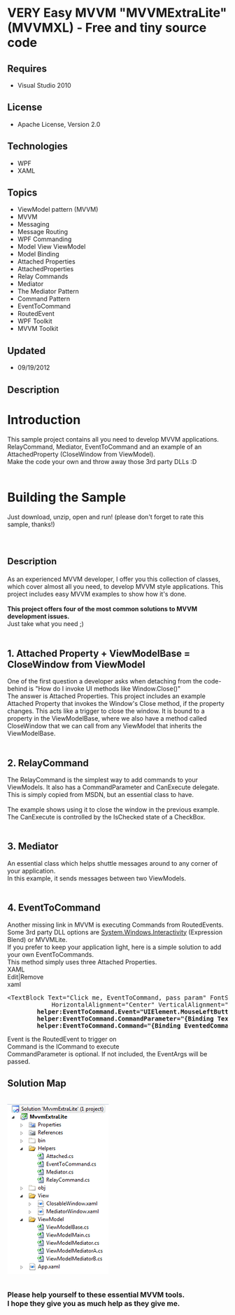 # VERY Easy MVVM "MVVMExtraLite" (MVVMXL) - Free and tiny source code
## Requires
- Visual Studio 2010
## License
- Apache License, Version 2.0
## Technologies
- WPF
- XAML
## Topics
- ViewModel pattern (MVVM)
- MVVM
- Messaging
- Message Routing
- WPF Commanding
- Model View ViewModel
- Model Binding
- Attached Properties
- AttachedProperties
- Relay Commands
- Mediator
- The Mediator Pattern
- Command Pattern
- EventToCommand
- RoutedEvent
- WPF Toolkit
- MVVM Toolkit
## Updated
- 09/19/2012
## Description

<h1>Introduction</h1>
<div>This sample project contains all you need to develop MVVM applications. RelayCommand, Mediator, EventToCommand and an example of an AttachedProperty (CloseWindow from ViewModel).</div>
<div></div>
<div>Make the code your own and throw away&nbsp;those 3rd party DLLs :D</div>
<div>&nbsp;</div>
<h1><span>Building the Sample</span></h1>
<div>Just download, unzip, open and run! (please don't forget to rate this sample, thanks!)</div>
<div>&nbsp;</div>
<h1><span style="font-size:20px">Description</span></h1>
<div>As an experienced MVVM developer, I offer you this collection of classes, which cover almost all you need, to develop MVVM style applications. This project includes&nbsp;easy MVVM examples to show how it's done.</div>
<div>&nbsp;</div>
<div><strong>This project offers four of the most common solutions to MVVM development issues.
</strong></div>
<div>Just take what you need ;)</div>
<div>&nbsp;</div>
<h2><strong>1. Attached Property&nbsp;&#43; ViewModelBase = CloseWindow from ViewModel</strong></h2>
<div>One of the first question a developer asks when detaching from the code-behind is &quot;How do&nbsp;I invoke UI methods like Window.Close()&quot;</div>
<div></div>
<div>The answer is Attached Properties. This project includes an example Attached Property that invokes the Window's Close method, if the property changes. This acts like a trigger to close the window. It is bound to a property in the ViewModelBase, where we
 also have a method called CloseWindow that we can call from any ViewModel that inherits the ViewModelBase.</div>
<div>&nbsp;</div>
<h2><strong>2. RelayCommand</strong></h2>
<div>The RelayCommand is the simplest way to add commands to your ViewModels. It also has a CommandParameter and CanExecute delegate. This is simply copied from MSDN, but an essential class to have.</div>
<div>&nbsp;</div>
<div>The example shows using it to close the window in the previous example. The CanExecute is controlled by the IsChecked state of a CheckBox.</div>
<div>&nbsp;</div>
<h2><strong>3. Mediator</strong></h2>
<div>An essential class which helps shuttle messages around to any corner of your application.</div>
<div></div>
<div>In this example, it sends messages between two ViewModels.</div>
<div>&nbsp;</div>
<h2><strong>4. EventToCommand</strong></h2>
<div>Another missing link in MVVM is executing Commands from RoutedEvents.&nbsp;</div>
<div></div>
<div>Some 3rd party&nbsp;DLL options are <a class="libraryLink" href="http://msdn.microsoft.com/en-US/library/System.Windows.Interactivity.aspx" target="_blank" title="Auto generated link to System.Windows.Interactivity">System.Windows.Interactivity</a> (Expression Blend) or MVVMLite.</div>
<div></div>
<div>If you prefer to keep your application light, here is a simple solution to add your own EventToCommands.</div>
<div></div>
<div>This method simply uses three Attached Properties.</div>
<div>
<div class="endscriptcode"></div>
<div class="endscriptcode">
<div class="scriptcode">
<div class="pluginEditHolder" pluginCommand="mceScriptCode">
<div class="title"><span>XAML</span></div>
<div class="pluginLinkHolder"><span class="pluginEditHolderLink">Edit</span>|<span class="pluginRemoveHolderLink">Remove</span></div>
<span class="hidden">xaml</span>

<div class="preview">
<pre class="js">&lt;TextBlock&nbsp;Text=<span class="js__string">&quot;Click&nbsp;me,&nbsp;EventToCommand,&nbsp;pass&nbsp;param&quot;</span>&nbsp;FontSize=<span class="js__string">&quot;16&quot;</span>&nbsp;FontWeight=<span class="js__string">&quot;Bold&quot;</span>&nbsp;TextWrapping=<span class="js__string">&quot;Wrap&quot;</span>&nbsp;Width=<span class="js__string">&quot;150&quot;</span>&nbsp;
&nbsp;&nbsp;&nbsp;&nbsp;&nbsp;&nbsp;&nbsp;&nbsp;&nbsp;&nbsp;&nbsp;&nbsp;HorizontalAlignment=<span class="js__string">&quot;Center&quot;</span>&nbsp;VerticalAlignment=<span class="js__string">&quot;Center&quot;</span>&nbsp;Cursor=<span class="js__string">&quot;Hand&quot;</span>&nbsp;Background=<span class="js__string">&quot;AliceBlue&quot;</span>&nbsp;
&nbsp;&nbsp;&nbsp;&nbsp;&nbsp;&nbsp;&nbsp;&nbsp;<strong>helper:EventToCommand.Event=<span class="js__string">&quot;UIElement.MouseLeftButtonDown&quot;</span>&nbsp;
&nbsp;&nbsp;&nbsp;&nbsp;&nbsp;&nbsp;&nbsp;&nbsp;helper:EventToCommand.CommandParameter=<span class="js__string">&quot;{Binding&nbsp;Text,&nbsp;ElementName=textboxB}&quot;</span>&nbsp;
&nbsp;&nbsp;&nbsp;&nbsp;&nbsp;&nbsp;&nbsp;&nbsp;helper:EventToCommand.Command=<span class="js__string">&quot;{Binding&nbsp;EventedCommand1}&quot;</span>&nbsp;/&gt;</strong></pre>
</div>
</div>
</div>
<div class="endscriptcode">Event is the RoutedEvent to trigger on</div>
<div class="endscriptcode">Command is the ICommand to execute</div>
<div class="endscriptcode">CommandParameter is optional. If not included, the EventArgs will be passed.</div>
<div class="endscriptcode"></div>
<h2 class="endscriptcode"><strong>Solution Map</strong></h2>
<div class="endscriptcode">&nbsp;</div>
<div class="endscriptcode"><img id="66306" src="66306-mvvmextralite.png" alt="" width="232" height="388"></div>
<div class="endscriptcode">&nbsp;</div>
</div>
</div>
<div>&nbsp;</div>
<div><span style="font-size:medium"><strong>Please help yourself to these essential MVVM tools.
</strong></span></div>
<div><span style="font-size:medium"><strong>I hope they give you as much help as they give me.</strong></span></div>
<div></div>
<p>&nbsp;</p>
<p>&nbsp;</p>
<p><img src="-anithanks1.gif" alt="" style="margin-right:auto; margin-left:auto; display:block"></p>
